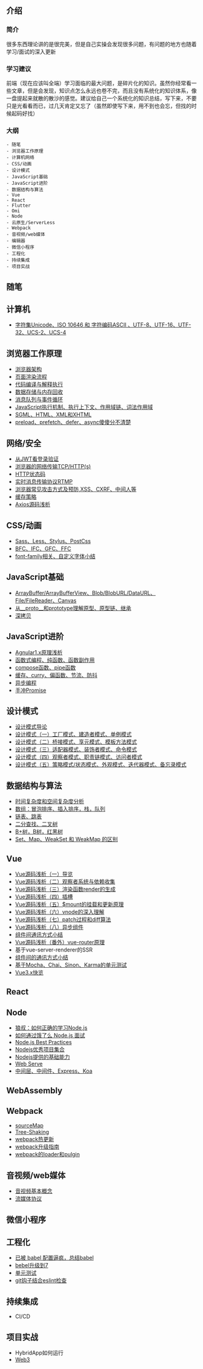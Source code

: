 ## 介绍
### 简介
  很多东西理论讲的是很完美，但是自己实操会发现很多问题，有问题的地方也随着学习/面试的深入更新
  
### 学习建议
  前端（现在应该叫全端）学习面临的最大问题，是碎片化的知识。虽然你经常看一些文章，但是会发现，知识点怎么永远也卷不完，而且没有系统化的知识体系，像一盘提起来就散的散沙的感觉。建议给自己一个系统化的知识总结，写下来，不要只是光看看而已，过几天肯定又忘了（虽然即使写下来，用不到也会忘，但找的时候起码好找）
  
### 大纲
```
- 随笔
- 浏览器工作原理
- 计算机网络
- CSS/动画
- 设计模式
- JavaScript基础
- JavaScript进阶
- 数据结构与算法
- Vue
- React
- Flutter
- Omi
- Node
- 云原生/ServerLess
- Webpack
- 音视频/web媒体
- 编辑器
- 微信小程序
- 工程化
- 持续集成
- 项目实战
```

## 随笔

## 计算机
- [字符集Unicode、ISO 10646 和 字符编码ASCII 、UTF-8、UTF-16、UTF-32、UCS-2、UCS-4 ](https://github.com/JohnnyWang-Github/JohnnyWang.github.io/issues/83)

## 浏览器工作原理
 - [浏览器架构](https://github.com/Joon-Wang/Joon-Wang.github.io/issues/1)
 - [页面渲染流程](https://github.com/Joon-Wang/Joon-Wang.github.io/issues/2)
 - [代码编译与解释执行](https://github.com/Joon-Wang/Joon-Wang.github.io/issues/3)
 - [数据存储与内存回收](https://github.com/Joon-Wang/Joon-Wang.github.io/issues/4)
 - [消息队列与事件循环](https://github.com/Joon-Wang/Joon-Wang.github.io/issues/18)
 - [JavaScript执行机制、执行上下文、作用域链、词法作用域](https://github.com/Joon-Wang/Joon-Wang.github.io/issues/27)
 - [SGML、HTML、XML和XHTML](https://github.com/Joon-Wang/Joon-Wang.github.io/issues/84)
 - [preload、prefetch、defer、async傻傻分不清楚](https://github.com/Joon-Wang/Joon-Wang.github.io/issues/77)
 
## 网络/安全
 - [从JWT看登录验证](https://github.com/Joon-Wang/Joon-Wang.github.io/issues/11)
 - [浏览器的网络传输TCP/HTTP(s)](https://github.com/Joon-Wang/Joon-Wang.github.io/issues/26)
 - [HTTP状态码](https://github.com/Joon-Wang/Joon-Wang.github.io/issues/75)
 - [实时消息传输协议RTMP](https://github.com/Joon-Wang/Joon-Wang.github.io/issues/73)
 - [浏览器常见攻击方式及预防,XSS、CXRF、中间人等](https://github.com/Joon-Wang/Joon-Wang.github.io/issues/28)
 - [缓存策略 ](https://github.com/Joon-Wang/Joon-Wang.github.io/issues/47)
 - [Axios源码浅析](https://github.com/Joon-Wang/Joon-Wang.github.io/issues/39)

## CSS/动画
- [Sass、Less、Stylus、PostCss](https://github.com/Joon-Wang/Joon-Wang.github.io/issues/17)
- [BFC、IFC、GFC、FFC](https://github.com/Joon-Wang/Joon-Wang.github.io/issues/53)
- [font-family相关、自定义字体小结](https://github.com/Joon-Wang/Joon-Wang.github.io/issues/80)

## JavaScript基础
- [ArrayBuffer/ArrayBufferView、Blob/BlobURL/DataURL、File/FileReader、Canvas](https://github.com/Joon-Wang/Joon-Wang.github.io/issues/78)
- [从__proto__和prototype理解原型、原型链、继承](https://github.com/Joon-Wang/Joon-Wang.github.io/issues/30)
- [深拷贝](https://github.com/JohnnyWang-Github/JohnnyWang.github.io/issues/81)

## JavaScript进阶
 - [Agnular1.x原理浅析](https://github.com/Joon-Wang/Joon-Wang.github.io/issues/29)
 - [函数式编程、纯函数、函数副作用](https://github.com/Joon-Wang/Joon-Wang.github.io/issues/13)
 - [compose函数、pipe函数](https://github.com/Joon-Wang/Joon-Wang.github.io/issues/14)
 - [缓存、curry、偏函数、节流、防抖](https://github.com/Joon-Wang/Joon-Wang.github.io/issues/15)
 - [异步编程](https://github.com/Joon-Wang/Joon-Wang.github.io/issues/16)
 - [手冲Promise](https://github.com/Joon-Wang/Joon-Wang.github.io/issues/20)

## 设计模式
 - [设计模式导论](https://github.com/Joon-Wang/Joon-Wang.github.io/issues/36)
 - [设计模式（一）工厂模式、建造者模式、单例模式](https://github.com/Joon-Wang/Joon-Wang.github.io/issues/37)
 - [设计模式（二）桥接模式、享元模式、模板方法模式](https://github.com/Joon-Wang/Joon-Wang.github.io/issues/38)
 - [设计模式（三）适配器模式、装饰者模式、命令模式](https://github.com/Joon-Wang/Joon-Wang.github.io/issues/40)
 - [设计模式（四）观察者模式、职责链模式、访问者模式](https://github.com/Joon-Wang/Joon-Wang.github.io/issues/43)
 - [设计模式（五）策略模式/状态模式、外观模式、迭代器模式、备忘录模式](https://github.com/Joon-Wang/Joon-Wang.github.io/issues/49)
 
## 数据结构与算法
 - [时间复杂度和空间复杂度分析](https://github.com/Joon-Wang/Joon-Wang.github.io/issues/59)
 - [数组：冒泡排序、插入排序，栈，队列](https://github.com/Joon-Wang/Joon-Wang.github.io/issues/44)
 - [链表、跳表](https://github.com/Joon-Wang/Joon-Wang.github.io/issues/54)
 - [二分查找、二叉树](https://github.com/Joon-Wang/Joon-Wang.github.io/issues/48)
 - [B+树，B树，红黑树](https://www.jianshu.com/p/86a1fd2d7406)
 - [Set、Map、WeakSet 和 WeakMap 的区别](https://github.com/Advanced-Frontend/Daily-Interview-Question/issues/6#issuecomment-464321312)

## Vue
 - [Vue源码浅析（一）导览](https://github.com/Joon-Wang/Joon-Wang.github.io/issues/21)
 - [Vue源码浅析（二）观察者系统与依赖收集](https://github.com/Joon-Wang/Joon-Wang.github.io/issues/22)
 - [Vue源码浅析（三）渲染函数render的生成](https://github.com/Joon-Wang/Joon-Wang.github.io/issues/46)
 - [Vue源码浅析（四）插槽](https://github.com/Joon-Wang/Joon-Wang.github.io/issues/55)
 - [Vue源码浅析（五）$mount的挂载和更新原理](https://github.com/Joon-Wang/Joon-Wang.github.io/issues/24)
 - [Vue源码浅析（六）vnode的深入理解](https://github.com/Joon-Wang/Joon-Wang.github.io/issues/25)
 - [Vue源码浅析（七）patch过程和diff算法](https://github.com/Joon-Wang/Joon-Wang.github.io/issues/23)
 - [Vue源码浅析（八）异步组件](https://github.com/Joon-Wang/Joon-Wang.github.io/issues/76)
 - [组件间通讯方式小结](https://github.com/Joon-Wang/Joon-Wang.github.io/issues/19)
 - [Vue源码浅析（番外）vue-router原理 ](https://github.com/Joon-Wang/Joon-Wang.github.io/issues/41)
 - 基于vue-server-renderer的SSR
 - [组件间的通讯方式小结](https://github.com/Joon-Wang/Joon-Wang.github.io/issues/19)
 - [基于Mocha、Chai、Sinon、Karma的单元测试](https://github.com/Joon-Wang/Joon-Wang.github.io/issues/7)
 - [Vue3.x快览](https://github.com/Joon-Wang/Joon-Wang.github.io/issues/33)
 
## React

## Node
 - [狼叔：如何正确的学习Node.js](https://cnodejs.org/topic/5ab3166be7b166bb7b9eccf7)
 - [如何通过饿了么 Node.js 面试](https://github.com/ElemeFE/node-interview/tree/master/sections/zh-cn)
 - [Node.js Best Practices](https://github.com/goldbergyoni/nodebestpractices)
 - [Nodejs优秀项目集合](https://github.com/sindresorhus/awesome-nodejs)
 - [Nodejs提供的基础能力](https://github.com/Joon-Wang/Joon-Wang.github.io/issues/64)
 - [Web Serve](https://github.com/Joon-Wang/Joon-Wang.github.io/issues/66)
 - [中间层、中间件、Express、Koa](https://github.com/Joon-Wang/Joon-Wang.github.io/issues/34)
 
## WebAssembly
 
## Webpack
 - [sourceMap](https://github.com/Joon-Wang/Joon-Wang.github.io/issues/61)
 - [Tree-Shaking](https://github.com/Joon-Wang/Joon-Wang.github.io/issues/65)
 - [webpack热更新](https://github.com/Joon-Wang/Joon-Wang.github.io/issues/58)
 - [webpack升级指南](https://github.com/Joon-Wang/Joon-Wang.github.io/issues/79)
 - [webpack的loader和pulgin](https://github.com/Joon-Wang/Joon-Wang.github.io/issues/35)

## 音视频/web媒体
 - [音视频基本概念](https://github.com/Joon-Wang/Joon-Wang.github.io/issues/50)
 - [流媒体协议](https://github.com/Joon-Wang/Joon-Wang.github.io/issues/51)

## 微信小程序
 
## 工程化
 - [已被 babel 配置逼疯，总结babel ](https://github.com/Joon-Wang/Joon-Wang.github.io/issues/9)
 - [bebel升级到7](https://github.com/Joon-Wang/Joon-Wang.github.io/issues/10)
 - [单元测试](https://github.com/Joon-Wang/Joon-Wang.github.io/issues/5)
 - [git钩子结合eslint检查](https://github.com/Joon-Wang/Joon-Wang.github.io/issues/8)
 
## 持续集成
 - CI/CD
 
## 项目实战
 - HybridApp如何运行
 - [Web3](https://github.com/JohnnyWang-Github/JohnnyWang.github.io/issues/85)
